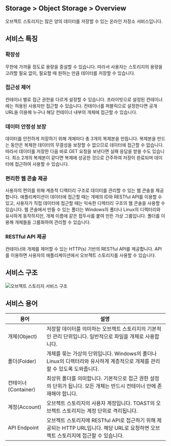 ## Storage > Object Storage > Overview

오브젝트 스토리지는 많은 양의 데이터를 저장할 수 있는 온라인 저장소 서비스입니다.

## 서비스 특징

### 확장성

무한에 가까울 정도로 용량을 증설할 수 있습니다. 따라서 사용자는 스토리지의 용량을 고려할 필요 없이, 필요할 때 원하는 만큼 데이터를 저장할 수 있습니다.

### 접근성 제어

컨테이너 별로 접근 권한을 다르게 설정할 수 있습니다. 프라이빗으로 설정된 컨테이너에는 허용된 사용자만 접근할 수 있습니다. 컨테이너를 퍼블릭으로 설정한다면 공개 URL을 이용해 누구나 해당 컨테이너 내부의 개체에 접근할 수 있습니다.

### 데이터 안정성 보장

데이터를 안전하게 저장하기 위해 개체마다 총 3개의 복제본을 만듭니다. 복제본을 만드는 동안은 복제한 데이터의 무결성을 보장할 수 없으므로 데이터에 접근할 수 없습니다. 따라서 데이터를 저장한 다음 바로 GET 요청을 보낸다면 실패 응답을 받을 수도 있습니다. 최소 2개의 복제본이 같다면 복제에 성공한 것으로 간주하여 저장이 완료되며 데이터에 접근하여 사용할 수 있습니다.

### 편리한 웹 콘솔 제공

사용자의 편의를 위해 계층적 디렉터리 구조로 데이터를 관리할 수 있는 웹 콘솔을 제공합니다. 애플리케이션이 데이터에 접근할 때는 개체의 ID와 RESTful API를 이용할 수 있고, 사용자가 직접 데이터에 접근할 때는 익숙한 디렉터리 구조의 웹 콘솔을 사용할 수 있습니다. 웹 콘솔에서 만들 수 있는 폴더는 Windows의 폴더나 Linux의 디렉터리와 유사하게 동작하지만, 개체 이름에 같은 접두사를 붙여 만든 가상 그룹입니다. 폴더를 이용해 개체들을 그룹화하여 관리할 수 있습니다.

### RESTful API 제공

컨테이너와 개체를 제어할 수 있는 HTTP(s) 기반의 RESTful API를 제공합니다. API를 이용하면 사용자의 애플리케이션에서 오브젝트 스토리지를 사용할 수 있습니다.


## 서비스 구조
![오브젝트 스토리지 서비스 구조](http://static.toastoven.net/prod_infrastructure/object_storage/overview/obs_structure.jpg)


## 서비스 용어
|용어|설명|
|---|---|
|개체(Object)|저장할 데이터를 의미하는 오브젝트 스토리지의 기본적인 관리 단위입니다. 일반적으로 파일을 개체로 사용합니다.|
|폴더(Folder)|개체를 묶는 가상의 단위입니다. Windows의 폴더나 Linux의 디렉터리와 유사하게 계층적으로 개체를 관리할 수 있도록 도와줍니다.|
|컨테이너(Container)|최상위 폴더를 의미합니다. 기본적으로 접근 권한 설정의 단위가 됩니다. 모든 개체는 반드시 컨테이너 안에 존재해야 합니다.|
|계정(Account)|오브젝트 스토리지의 사용자 계정입니다. TOAST의 오브젝트 스토리지는 계정 단위로 격리됩니다.|
|API Endpoint|오브젝트 스토리지에 RESTful API로 접근하기 위해 제공되는 HTTP URL입니다. 해당 URL로 요청하면 오브젝트 스토리지에 접근할 수 있습니다.|
